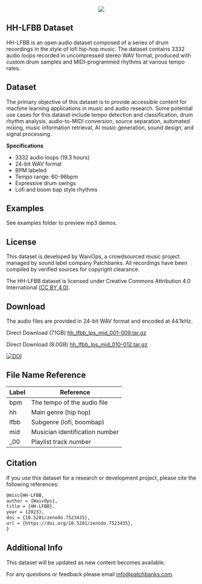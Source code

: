 <p align="center">
  <img src="https://user-images.githubusercontent.com/115654234/213008369-a3a3cc5b-498d-47ea-bd36-4569ce6c4e51.png">
</p>

## HH-LFBB Dataset

HH-LFBB is an open audio dataset composed of a series of drum recordings in the style of lofi hip-hop music. The dataset contains 3332 audio loops recorded in uncompressed stereo WAV format, produced with custom drum samples and MIDI-programmed rhythms at various tempo rates.

## Dataset

The primary objective of this dataset is to provide accessible content for machine learning applications in music and audio research. Some potential use cases for this dataset include tempo detection and classification, drum rhythm analysis, audio-to-MIDI conversion, source separation, automated mixing, music information retrieval, AI music generation, sound design, and signal processing.

**Specifications**

- 3332 audio loops (19.3 hours)
- 24-bit WAV format
- BPM labeled
- Tempo range: 60-96bpm
- Expressive drum swings
- Lofi and boom bap style rhythms

## Examples

See examples folder to preview mp3 demos.


## License

This dataset is developed by WaivOps, a crowdsourced music project managed by sound label company Patchbanks. All recordings have been compiled by verified sources for copyright clearance.

The HH-LFBB dataset is licensed under Creative Commons Attribution 4.0 International [(CC BY 4.0)](https://creativecommons.org/licenses/by/4.0/).
## Download

The audio files are provided in 24-bit WAV format and encoded at 44.1kHz.

Direct Download (7.1GB) [hh_lfbb_lps_mid_001-009.tar.gz](https://zenodo.org/record/7523435/files/hh_lfbb_lps_mid_001-009.tar.gz?download=1)

Direct Download (8.0GB) [hh_lfbb_lps_mid_010-012.tar.gz](https://zenodo.org/record/7523435/files/hh_lfbb_lps_mid_010-012.tar.gz?download=1)

[![DOI](https://zenodo.org/badge/DOI/10.5281/zenodo.7523435.svg)](https://doi.org/10.5281/zenodo.7523435)
## File Name Reference

| **Label**             | **Reference**                                                  |
| ----------------- | ------------------------------------------------------------------ |
| bpm  | The tempo of the audio file|
| hh | Main genre (hip hop)|
| lfbb | Subgenre (lofi, boombap)|
| mid | Musician identification number|
| _00 | Playlist track number|

## Citation

If you use this dataset for a research or development project, please cite the following references:
```bash
@misc{HH-LFBB,
author = {WaivOps},
title = {HH-LFBB},
year = {2023},
doi = {10.5281/zenodo.7523435},
url = {https://doi.org/10.5281/zenodo.7523435},
}
```
## Additional Info

This dataset will be updated as new content becomes available. 

For any questions or feedback please email info@patchbanks.com.
